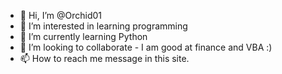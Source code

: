 - 👋 Hi, I’m @Orchid01
- 👀 I’m interested in learning programming
- 🌱 I’m currently learning Python
- 💞️ I’m looking to collaborate - I am good at finance and VBA :)
- 📫 How to reach me message in this site.

<!---
Orchid01/Orchid01 is a ✨ special ✨ repository because its `README.md` (this file) appears on your GitHub profile.
You can click the Preview link to take a look at your changes.
--->
